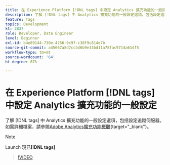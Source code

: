 ```yaml
---
title: 在 Experience Platform [!DNL tags] 中設定 Analytics 擴充功能的一般設定
description: 了解 [!DNL tags] 中 Analytics 擴充功能的一般設定選項，包括設定追蹤伺服器。
feature: Tags
topics: Development
kt: 2837
role: Developer, Data Engineer
level: Beginner
exl-id: b4e89144-730e-4256-9c9f-c38f9c814e7b
source-git-commit: a45667a8d7ccb46b9e33bd11a78fac9714a61df5
workflow-type: tm+mt
source-wordcount: '64'
ht-degree: 87%

---
```


# 在 Experience Platform [!DNL tags] 中設定 Analytics 擴充功能的一般設定

了解 [!DNL tags] 中 Analytics 擴充功能的一般設定選項，包括設定追蹤伺服器。如需詳細檔案，請參閱[Adobe Analytics擴充功能概觀](https://experienceleague.adobe.com/docs/experience-platform/tags/extensions/client/analytics/overview.html?lang=zh-Hant){target="_blank"}。

>[!NOTE]
>
> Launch 現已&#x200B;**[!DNL tags]**

>[!VIDEO](https://video.tv.adobe.com/v/3429914/?quality=12&learn=on&captions=chi_hant)
